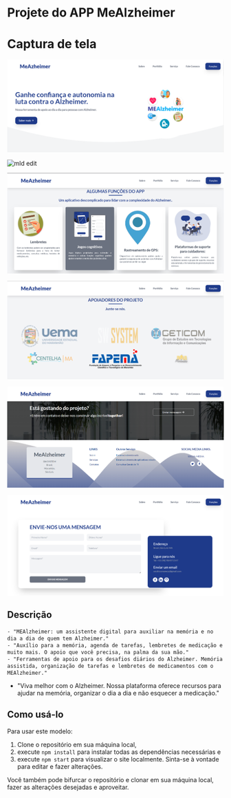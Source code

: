 # Projete do APP MeAlzheimer



# Captura de tela

![mld edit](https://raw.githubusercontent.com/weslleson22/page-app-meAlzheimer/main/src/images/readme/Home.png)


![mld edit](https://raw.githubusercontent.com/weslleson22/page-app-meAlzheimer/main/src/images/readme/Home1.png)

![mld edit](https://raw.githubusercontent.com/weslleson22/page-app-meAlzheimer/main/src/images/readme/Home02.png)

![mld edit](https://raw.githubusercontent.com/weslleson22/page-app-meAlzheimer/main/src/images/readme/Home03.png)

![mld edit](https://raw.githubusercontent.com/weslleson22/page-app-meAlzheimer/main/src/images/readme/Home04.png)

![mld edit](https://raw.githubusercontent.com/weslleson22/page-app-meAlzheimer/main/src/images/readme/Home05.png)





## Descrição

	- "MEAlzheimer: um assistente digital para auxiliar na memória e no dia a dia de quem tem Alzheimer."
	- "Auxílio para a memória, agenda de tarefas, lembretes de medicação e muito mais. O apoio que você precisa, na palma da sua mão."
	- "Ferramentas de apoio para os desafios diários do Alzheimer. Memória assistida, organização de tarefas e lembretes de medicamentos com o MEAlzheimer."
- "Viva melhor com o Alzheimer. Nossa plataforma oferece recursos para ajudar na memória, organizar o dia a dia e não esquecer a medicação."

## Como usá-lo

Para usar este modelo:
1. Clone o repositório em sua máquina local,
2. execute `npm install` para instalar todas as dependências necessárias e
3. execute `npm start` para visualizar o site localmente.
Sinta-se à vontade para editar e fazer alterações.

Você também pode bifurcar o repositório e clonar em sua máquina local, fazer as alterações desejadas e aproveitar.
